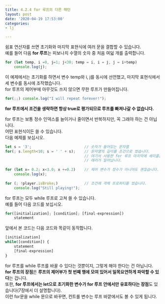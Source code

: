 ```yaml
---
title: 4.2.4 for 루프의 다른 패턴
layout: post
date: '2020-04-19 17:53:00'
categories:
- lj

---
```


쉼표 연산자를 쓰면 초기화와 마지막 표현식에 여러 문을 결합할 수 있습니다.  
예를 들어 다음 **for 루프**는 피보나치 수열의 숫자 중 처음 여덟 개를 출력합니다.

```javascript
for (let temp, i =0, j=1; j<30; temp = i, i = j, j = i+temp)
	console.log(j);
```

이 예제에서는 초기화를 하면서 변수 temp와 i, j를 동시에 선언했고, 마지막 표현식에서 세 변수를 동시에 조작했습니다.  
for 루프의 제어부에 아무것도 쓰지 않으면 무한 루프가 만들어집니다.

```javascript
for(;;) console.log("I will repeat forever!");
```

**for 루프에서 조건을 생략하면 항상 true로 평가되므로 루프를 빠져나갈 수 없습니다.**

for 루프는 보통 정수 인덱스를 늘이거나 줄이면서 반복하지만, 꼭 그래야 하는 건 아닙니다.  
어떤 표현식이든 쓸 수 있습니다.  
다음 예제를 보십시오.

```javascript
let s = '3';                        // 숫자가 들어있는 문자열
for(; s.length<10; s = ' ' + s);    // 문자열의 길이를 조건으로 썼습니다.
                                    // 여기서 사용한 for 루프 마지막에 세미콜론이 없으면
                                    // 에러가 일어납니다.
																		
for (let x= 0.2; x<3.0; x +=0.2)    // 제어 변수가 정수가 아니어도 괜찮습니다.
	console.log(x);
	
for (; !player.isBroke;)            // 조건에 객체 프로퍼티를 썼습니다.
	console.log("Still playing!");
```

for 루프는 모두 while 루프로 고쳐 쓸 수 있습니다.  
예를 들어 다음 코드를 보십시오.

```javascript
for([initialization]; [condition]; [final-expression])
	statement
```

앞에서 본 코드는 다음 코드와 똑같이 동작합니다.

```javascript
[initialization]
while([condition]) {
	statement
	[final-expression]
}
```

for 루프를 while 루프를 바꿀 수 있다는 것뿐이지, 그렇게 해야 한다는 건 아닙니다.  
**for 루프의 장점**은 **루프의 제어부가 첫 번째 행에 모여 있어서 일목요연하게 파악할 수 있다**는 겁니다.  
또한, **for 루프에서는 let으로 초기화한 변수가 for 루프 안에서만 유효하다는 장점**도 있습니다(7장에서 더 설명합니다).  
이런 for문을 while 문으로 바꾸면, 컨트롤 변수는 루프 바깥에서도 볼 수 있게 됩니다.
